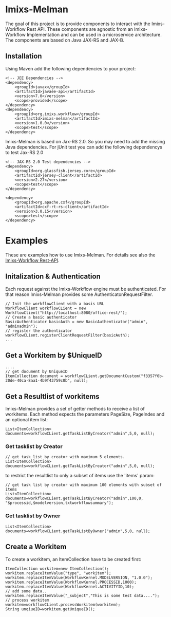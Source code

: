 # Imixs-Melman

The goal of this project is to provide components to interact with the Imixs-Workflow Rest API. These components are agnostic from an Imixs-Workflow Implementation and can be used in a microservice architecture. The components are based on Java JAX-RS and JAX-B. 

## Installation

Using Maven add the following dependencies to your project:

	<!-- JEE Dependencies -->
	<dependency>
		<groupId>javax</groupId>
		<artifactId>javaee-api</artifactId>
		<version>7.0</version>
		<scope>provided</scope>
	</dependency>
	<dependency>
		<groupId>org.imixs.workflow</groupId>
		<artifactId>imixs-melman</artifactId>
		<version>1.0.0</version>
		<scope>test</scope>
	</dependency>

Imixs-Melman is based on Jax-RS 2.0. So you may need to add the missing Java dependencies. 
For jUnit test you can add the following dependencys to test Jax-RS 2.0

	<!-- JAX-RS 2.0 Test dependencies -->
	<dependency>
		<groupId>org.glassfish.jersey.core</groupId>
		<artifactId>jersey-client</artifactId>
		<version>2.27</version>
		<scope>test</scope>
	</dependency>
		
	<dependency>
		<groupId>org.apache.cxf</groupId>
		<artifactId>cxf-rt-rs-client</artifactId>
		<version>3.0.15</version>
		<scope>test</scope>
	</dependency>

	
	
# Examples
	
These are examples how to use Imixs-Melman. For details see also the [Imixs-Workflow Rest-API](https://www.imixs.org/doc/restapi/index.html). 


## Initalization & Authentication

Each request against the Imixs-Workflow engine must be authenticated. For that reason Imixs-Melman provides some AuthenticatonRequestFilter. 

	// Init the workflowClient with a basis URL
	WorkflowClient workflowCLient = new WorkflowClient("http://localhost:8080/office-rest/");
	// Create a basic authenticator
	BasicAuthenticator basicAuth = new BasicAuthenticator("admin", "adminadmin");
	// register the authenticator
	workflowCLient.registerClientRequestFilter(basicAuth);
	...


## Get a Workitem by $UniqueID

	....
	// get document by UniqueID
	ItemCollection document = workflowCLient.getDocumentCustom("f3357f0b-20de-40ca-8aa1-4b9f43759c0b", null);

## Get a Resultlist of workitems

Imixs-Melman provides a set of getter methods to receive a list of workitems. 
Each method expects the parameters PageSize, PageIndex and an optional item list: 

	List<ItemCollection> documents=workflowCLient.getTaskListByCreator("admin",5,0, null);

	
### Get tasklist by Creator

		
	// get task list by creator with maximum 5 elements.
	List<ItemCollection> documents=workflowCLient.getTaskListByCreator("admin",5,0, null);

to restrict the resultlist to only a subset of items use the 'items' param:

	// get task list by creator with maximum 100 elements with subset of items
	List<ItemCollection> documents=workflowCLient.getTaskListByCreator("admin",100,0, "$processid,$modelversion,txtworkflowsummary");

	
### Get tasklist by Owner

	
	List<ItemCollection> documents=workflowCLient.getTaskListByOwner("admin",5,0, null);


## Create a Workitem

To create a workitem, an ItemCollection have to be created first:

	ItemCollection workitem=new ItemCollection();
	workitem.replaceItemValue("type", "workitem");
	workitem.replaceItemValue(WorkflowKernel.MODELVERSION, "1.0.0");
	workitem.replaceItemValue(WorkflowKernel.PROCESSID,1000);
	workitem.replaceItemValue(WorkflowKernel.ACTIVITYID,10);
	// add some data..
	workitem.replaceItemValue("_subject","This is some test data....");
	// process workitem
	workitem=workflowCLient.processWorkitem(workitem);
	String unqiueID=workitem.getUniqueID();
		
	